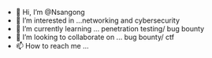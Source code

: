- 👋 Hi, I’m @Nsangong
- 👀 I’m interested in ...networking and cybersecurity
- 🌱 I’m currently learning ... penetration testing/ bug bounty
- 💞️ I’m looking to collaborate on ... bug bounty/ ctf
- 📫 How to reach me ... 

<!---
Nsangong/Nsangong is a ✨ special ✨ repository because its `README.md` (this file) appears on your GitHub profile.
You can click the Preview link to take a look at your changes.
--->
